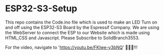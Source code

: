 # ESP32-S3-Setup

This repo contains the Code.ino file which is used to make an LED Turn on and off using the ESP32-S3 Board by the Espressif Company. We are using the WebServer to connect the ESP to our Website which is made using HTML,CSS and Javascript. Please Subscribe to SolidBranch3553.

For the video, navigate to 'https://youtu.be/FKlwe-y3bNQ' 🙏🏻😁!!!
